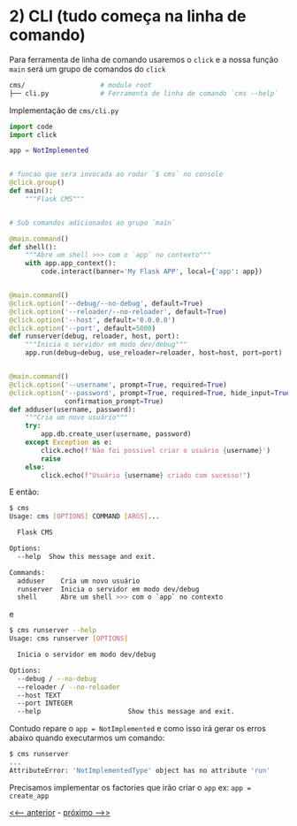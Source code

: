 # 2) CLI (tudo começa na linha de comando)

Para ferramenta de linha de comando usaremos o `click` e a nossa função `main` será um grupo de comandos do `click`


```bash
cms/                   # module root
├── cli.py             # Ferramenta de linha de comando `cms --help`
```

Implementação de `cms/cli.py`


```py
import code
import click

app = NotImplemented


# funcao que sera invocada ao rodar `$ cms` no console
@click.group()
def main():
    """Flask CMS"""


# Sub comandos adicionados ao grupo `main` 

@main.command()
def shell():
    """Abre um shell >>> com o `app` no contexto"""
    with app.app_context():
        code.interact(banner='My Flask APP', local={'app': app})


@main.command()
@click.option('--debug/--no-debug', default=True)
@click.option('--reloader/--no-reloader', default=True)
@click.option('--host', default='0.0.0.0')
@click.option('--port', default=5000)
def runserver(debug, reloader, host, port):
    """Inicia o servidor em modo dev/debug"""
    app.run(debug=debug, use_reloader=reloader, host=host, port=port)


@main.command()
@click.option('--username', prompt=True, required=True)
@click.option('--password', prompt=True, required=True, hide_input=True,
              confirmation_prompt=True)
def adduser(username, password):
    """Cria um novo usuário"""
    try:
        app.db.create_user(username, password)
    except Exception as e:
        click.echo(f'Não foi possivel criar o usuário {username}')
        raise
    else:
        click.echo(f"Usuário {username} criado com sucesso!")
```

E então:

```bash
$ cms
Usage: cms [OPTIONS] COMMAND [ARGS]...

  Flask CMS

Options:
  --help  Show this message and exit.

Commands:
  adduser    Cria um novo usuário
  runserver  Inicia o servidor em modo dev/debug
  shell      Abre um shell >>> com o `app` no contexto
```

e 

```bash
$ cms runserver --help
Usage: cms runserver [OPTIONS]

  Inicia o servidor em modo dev/debug

Options:
  --debug / --no-debug
  --reloader / --no-reloader
  --host TEXT
  --port INTEGER
  --help                      Show this message and exit.

```

Contudo repare o `app = NotImplemented` e como isso irá gerar os erros abaixo quando executarmos um comando:


```bash
$ cms runserver
...
AttributeError: 'NotImplementedType' object has no attribute 'run'
```


Precisamos implementar os factories que irão criar o `app` ex: `app = create_app`


[<<-- anterior](../../../tree/cms/cms)  -  [próximo -->>](../../../tree/cms_3_app_factory/cms)

